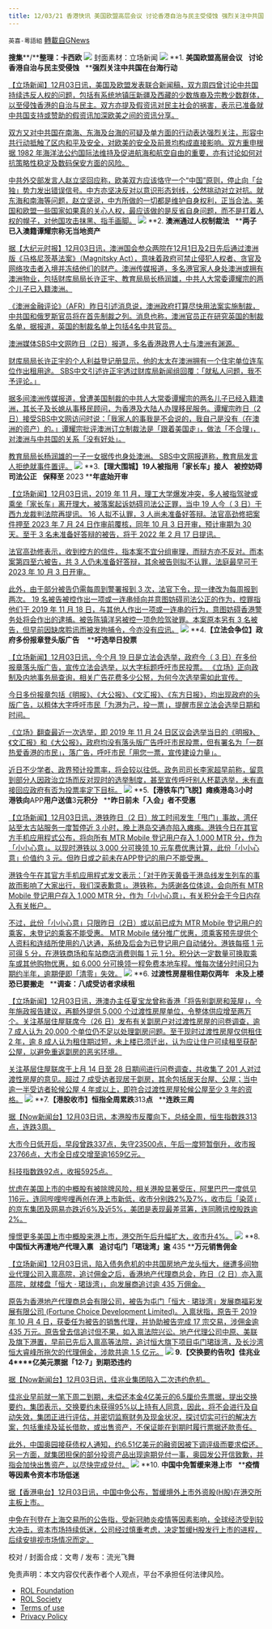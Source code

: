 ```yaml
---
title: 12/03/21 香港快讯 美国欧盟高层会议 讨论香港自治与民主受侵蚀 强烈关注中共国在台海行动
---
```

`英喜-粵語組` [轉載自GNews](https://gnews.org/zh-hans/1716962/)

**搜集****/****整理：卡西欧**
![](https://assets.gnews.org/wp-content/uploads/2021/12/1203fenmian.jpg)
封面素材：立场新闻
![](https://assets.gnews.org/wp-content/uploads/2021/12/Screen-Shot-2021-12-03-at-10.24.40-AM.png)
**1. ****美国欧盟高层会议****   ****讨论香港自治与民主受侵蚀****   ****强烈关注中共国在台海行动**

[【立场新闻】12月03日讯，美国及欧盟发表联合新闻稿，双方周四曾讨论中共国持续违反人权的问题，包括有系统地镇压新疆及西藏的少数族裔及宗教少数群体，以至侵蚀香港的自治与民主。双方亦提及假资讯对民主社会的祸害，表示已准备就中共国支持或赞助的假资讯加深欧美之间的资讯分享。](https://www.thestandnews.com/international/ab美國歐盟高層會面-曾討論香港自治與民主受侵蝕-強烈關注中國在台海行動)

[双方又对中共国在南海、东海及台海的可疑及单方面的行动表达强烈关注，形容中共行动抵触了区内和平及安全，对欧美的安全及前景均构成直接影响。双方重申根据 1982 年海洋法公约国际法维持及促进航海和航空自由的重要，亦有讨论如何对抗策略性稳定及数码保安方面的风险。](https://www.thestandnews.com/international/ab美國歐盟高層會面-曾討論香港自治與民主受侵蝕-強烈關注中國在台海行動)

[中共外交部发言人赵立坚回应称，欧美双方应该恪守一个“中国”原则，停止向「台独」势力发出错误信号。中方亦坚决反对以意识形态划线，公然挑动对立对抗。就东海和南海等问题，赵立坚说，中方所做的一切都是维护自身权利，正当合法。美国和欧盟一些国家如果真的关心人权，最应该做的是反省自身问题，而不是打着人权的幌子，对他国攻击抹黑、指手画脚。](https://www.thestandnews.com/international/ab美國歐盟高層會面-曾討論香港自治與民主受侵蝕-強烈關注中國在台海行動)
![](https://assets.gnews.org/wp-content/uploads/2021/12/Screen-Shot-2021-12-03-at-10.24.49-AM.png)
**2. ****澳洲通过人权制裁法****   ****两子已入澳籍谭耀宗称无当地资产**

[据【大纪元时报】12月03日讯，澳洲国会参众两院在12月1日及2日先后通过澳洲版《马格尼茨基法案》（Magnitsky Act），意味着政府可禁止侵犯人权者、贪官及网络攻击者入境并冻结他们的财产。澳洲传媒报道，多名港官家人身处澳洲或拥有澳洲物业，包括财库局局长许正宇、教育局局长杨润雄，中共人大常委谭耀宗的两个儿子已入籍澳洲。](https://hk.epochtimes.com/news/2021-12-03/48071641)

[《澳洲金融评论》（AFR）昨日引述消息说，澳洲政府打算尽快用法案实施制裁，中共国和俄罗斯官员将在首先制裁之列。消息也称，澳洲官员正在研究英国的制裁名单，据报道，英国的制裁名单上包括4名中共官员。](https://hk.epochtimes.com/news/2021-12-03/48071641)

[澳洲媒体SBS中文网昨日（2日）报道，多名香港政界人士与澳洲有渊源。](https://hk.epochtimes.com/news/2021-12-03/48071641)

[财库局局长许正宇的个人利益登记册显示，他的太太在澳洲拥有一个住宅单位连车位作出租用途。 SBS中文引述许正宇透过财库局新闻组回覆：「就私人问题，我不予评论。」](https://hk.epochtimes.com/news/2021-12-03/48071641)

[据多间澳洲传媒报道，曾遭美国制裁的中共人大常委谭耀宗的两名儿子已经入籍澳洲，其长子及长媳从事移民顾问，为香港及大陆人办理移民服务。谭耀宗昨日（2日）接受SBS中文网访问时说：「我家人的事我是不会说的，我自己是没有（在澳洲的资产）的。」谭耀宗批评澳洲订立制裁法是「跟着美国走」，做法「不合理」，对澳洲与中共国的关系「没有好处」。](https://hk.epochtimes.com/news/2021-12-03/48071641)

[教育局局长杨润雄的一子一女据传也身处澳洲。 SBS中文网报道称，教育局发言人拒绝就事件置评。](https://hk.epochtimes.com/news/2021-12-03/48071641)
![](https://assets.gnews.org/wp-content/uploads/2021/12/Screen-Shot-2021-12-03-at-10.24.58-AM.png)
**3.****【理大围城】****19****人被指用「家长车」接人****   ****被控妨碍司法公正****   ****保释至**** 2023 ****年底始开审**

[【立场新闻】12月03日讯，2019 年 11 月，理工大学爆发冲突，多人被指驾驶或乘坐「家长车」离开理大，被落案起诉妨碍司法公正罪，当中 19 人今（ 3 日）于西九龙裁判法院再提讯。 16 人拟不认罪，3 人尚未准备好答辩。法官高劲修把案件押至 2023 年 7 月 24 日作审前覆核，同年 10 月 3 日开审，预计审期为 30 天。至于 3 名未准备好答辩的被告，将于 2022 年 2 月 17 日提讯。](https://www.thestandnews.com/court/ab_理大圍城19-人被指用家長車接人-被控妨礙司法公正-保釋至-2023-年底始開審)

[法官高劲修表示，收到控方的信件，指本案不宜分组审理，而辩方亦不反对。而本案第四至六被告，共 3 人仍未准备好答辩，其余被告则拟不认罪，法庭最早可于 2023 年 10 月 3 日开审。](https://www.thestandnews.com/court/ab_理大圍城19-人被指用家長車接人-被控妨礙司法公正-保釋至-2023-年底始開審)

[此外，由于部分被告仍需每周到警署报到 3 次，法官下令，现一律改为每周报到两次。 19 名被告被控作出一项或一连串倾向并意图妨碍司法公正的作为，控罪指他们于 2019 年 11 月 18 日，与其他人作出一项或一连串的行为，意图妨碍香港警务处将会作出的逮捕。被告陈镇洋另被控一项危险驾驶罪。本案原本另有 3 名被告，但早前因缺席聆讯而被发拘捕令，今亦没有应讯。](https://www.thestandnews.com/court/ab_理大圍城19-人被指用家長車接人-被控妨礙司法公正-保釋至-2023-年底始開審)
![](https://assets.gnews.org/wp-content/uploads/2021/12/Screen-Shot-2021-12-03-at-10.25.06-AM.png)
**4.****【立法会争位】政府多份报章登头版广告****    ****吁选举日投票**

[【立场新闻】12月03日讯，今个月 19 日是立法会选举，政府今（ 3 日）在多份报章落头版广告，宣传立法会选举，以大字标题呼吁市民投票。 《立场》正向政制及内地事务局查询，相关广告花费多少公帑，为何今次选举需如此宣传。](https://www.thestandnews.com/politics/立法會爭位政府多份報章登頭版廣告-籲選舉日投票)

[今日多份报章包括《明报》、《大公报》、《文汇报》、《东方日报》，均出现政府的头版广告，以粗体大字呼吁市民「为港为己，投一票」，提醒市民立法会选举日期和时间。](https://www.thestandnews.com/politics/立法會爭位政府多份報章登頭版廣告-籲選舉日投票)

[《立场》翻查最近一次选举，即 2019 年 11 月 24 日区议会选举当日的《明报》、《文汇报》和《大公报》，政府均没有落头版广告呼吁市民投票，但有署名为「一群热爱香港的市民」，落广告，呼吁市民「用您一票，宣传建设力量」。](https://www.thestandnews.com/politics/立法會爭位政府多份報章登頭版廣告-籲選舉日投票)

[近日不少学者、政界预计投票率，将会较以往低。政务司司长李家超早前称，留意到部分人因政治立场而反对现时的选举制度，甚至宣传呼吁别人杯葛选举，未有直接回应政府有否为投票率定下目标。](https://www.thestandnews.com/politics/立法會爭位政府多份報章登頭版廣告-籲選舉日投票)
![](https://assets.gnews.org/wp-content/uploads/2021/12/Screen-Shot-2021-12-03-at-10.25.28-AM.png)
**5.****【港铁车门飞脱】瘫痪港岛****3****小时****   ****港铁向****APP****用户送值****3****元积分****   ****昨日前未「入会」者不受惠**

[【立场新闻】12月03日讯，港铁昨日（2 日）放工时间发生「甩门」事故，湾仔站至太古站服务一度暂停近 3 小时，晚上港岛交通亦陷入瘫痪。港铁今日在其官方手机应用程式公布，将向所有 MTR Mobile 登记用户存入 1,000 MTR 分，作为「小小心意」。以现时港铁以 3,000 分可换领 10 元车费优惠计算，此份「小小心意」价值约 3 元。但昨日或之前未在APP登记的用户不能受惠。](https://www.thestandnews.com/society/港鐵甩門癱瘓港島-3-小時-港鐵向app用戶送值3元積分-昨日前未入會者不受惠)

[港铁今午在其官方手机应用程式发文表示：「对于昨天黄昏于港岛线发生列车的事故而影响了大家出行，我们深表歉意」。港铁称，为感谢各位体谅，会向所有 MTR Mobile 登记用户存入 1,000 MTR 分，作为「小小心意」，有关积分会于今日内存入有关帐户。](https://www.thestandnews.com/society/港鐵甩門癱瘓港島-3-小時-港鐵向app用戶送值3元積分-昨日前未入會者不受惠)

[不过，此份「小小心意」只限昨日（2日）或以前已成为 MTR Mobile 登记用户的乘客，未登记的乘客不能受惠。 MTR Mobile 储分推广优惠，须乘客预先提供个人资料和连结所使用的八达通，系统及后会为已登记用户自动储分。港铁每搭 1 元可得 5 分，在港铁商场和车站商店消费则每 1 元 1 分。积分达一定数量可换取乘车或其他购物优惠，如 6,000 分可换领一程免费本地车程。惟每次储分时间只为期约半年，逾期便即「清零」失效。](https://www.thestandnews.com/society/港鐵甩門癱瘓港島-3-小時-港鐵向app用戶送值3元積分-昨日前未入會者不受惠)
![](https://assets.gnews.org/wp-content/uploads/2021/12/Screen-Shot-2021-12-03-at-10.25.36-AM.png)
**6. ****过渡性房屋租住期仅两年****   ****未及上楼恐已要搬走****   ****调查：八成受访者求续租**

[【立场新闻】12月03日讯，港澳办主任夏宝龙曾称香港「将告别劏房和笼屋」，今年施政报告建议，再额外提供 5,000 个过渡性房屋单位，令整体供应增至两万个。关注基层住屋联席今（26 日）发布有关劏房户对过渡性房屋的问卷调查，逾 7 成人认为 20,000 个单位仍不足以处理劏房问题。至于现时过渡性房屋仅供租住 2 年，逾 8 成人认为租住期过短，未上楼已须迁出，认为应让住户可续租至获配公屋，以避免重返劏房的恶劣环境。](https://www.thestandnews.com/society/過渡性房屋租住期僅兩年-未及上樓恐已要搬走-調查八成受訪者求續租)

[关注基层住屋联席于上月 14 日至 28 日期间进行问卷调查，共收集了 201 人对过渡性房屋的意见。超过 7 成受访者现居于劏房，其余包括居天台屋、公屋；当中逾一半受访者轮候公屋 4 年或以上，即符合过渡性房屋轮候公屋至少 3 年的资格。](https://www.thestandnews.com/society/過渡性房屋租住期僅兩年-未及上樓恐已要搬走-調查八成受訪者求續租)
![](https://assets.gnews.org/wp-content/uploads/2021/12/Screen-Shot-2021-12-03-at-10.25.44-AM.png)
**7.****【港股收市】恒指全周累跌****313****点****   ****连跌三周**

[据【Now新闻台】12月03日讯，本港股市反覆向下，总结全周，恒生指数跌313点，连跌3周。](https://news.now.com/home/finance/player?newsId=458777)

[大市今日低开后，早段曾跌337点，失守23500点，午后一度短暂倒升，收市报23766点，大市全日成交增至逾1659亿元。](https://news.now.com/home/finance/player?newsId=458777)

[科技指数跌92点，收报5925点。](https://news.now.com/home/finance/player?newsId=458777)

[忧虑在美国上市的中概股有被除牌风险，相关港股显著受压，阿里巴巴一度低见116元，连同哔哩哔哩再创在港上市新低，收市分别跌2%及7%，收市后「染蓝」的京东集团及网易亦跌近6%及近5%，美团是表现最差蓝筹，连同腾讯控股跌逾2%。](https://news.now.com/home/finance/player?newsId=458777)

[憧憬更多美国上市中概股来港上市，港交所午后升幅扩大，收市升4%。](https://news.now.com/home/finance/player?newsId=458777)
![](https://assets.gnews.org/wp-content/uploads/2021/12/Screen-Shot-2021-12-03-at-10.25.52-AM.png)
**8. ****中国恒大再遭地产代理入禀****   ****追讨屯门「珺珑湾」逾**** 435 ****万元销售佣金**

[【立场新闻】12月03日讯，陷入债务危机的中共国房地产龙头恒大，继遭多间物业代理公司入禀高院，追讨佣金之后，香港地产代理商总会，昨日（2 日）亦入禀高院，就楼盘「恒大 ‧ 珺珑湾」，向发展商追讨逾 435 万佣金。](https://www.thestandnews.com/court/ab_中國恒大再遭地產代理入稟-追討屯門珺瓏灣逾-435-萬元銷售佣金)

[原告为香港地产代理商总会有限公司，被告为屯门「恒大 · 珺珑湾」发展商福彩发展有限公司 (Fortune Choice Development Limited)。入禀状指，原告于 2019 年 10 月 4 日，获委任为被告的销售代理，并协助被告完成 17 宗交易，涉佣金逾 435 万元。原告曾去信追讨但不果，如入禀法院兴讼。地产代理公司中原、美联及旗下港置，早前已先后入禀高等法院，追讨恒大旗下项目屯门珺珑湾，及长沙湾恒大睿峰所拖欠的代理佣金，涉款共逾 1.5 亿元。](https://www.thestandnews.com/court/ab_中國恒大再遭地產代理入稟-追討屯門珺瓏灣逾-435-萬元銷售佣金)
![](https://assets.gnews.org/wp-content/uploads/2021/12/Screen-Shot-2021-12-03-at-10.26.02-AM.png)
**9.****【交换要约告吹】佳兆业****4****亿美元票据「****12****‧****7****」到期恐违约**

[据【Now新闻台】12月03日讯，佳兆业集团陷入二次违约危机。](https://news.now.com/home/finance/player?newsId=458769)

[佳兆业早前就一笔下周二到期，未偿还本金4亿美元的6.5厘价先票据，提出交换要约，集团表示，交换要约未获得95%以上持有人同意，因此，将不会进行及自动失效，集团正进行评估，并密切监察财务及现金状况，探讨切实可行的解决方案，包括重续及延长借款，或出售资产，不保证能在到期时履行票据还款责任。](https://news.now.com/home/finance/player?newsId=458769)

[此外，中国奥园接获债权人通知，约6.51亿美元的融资因被下调评级而要求偿还。另一方面，就集团担保的部分投资产品出现逾期兑付一事，奥园发公开信致歉，并指会加快出售资产，以尽快完成兑付。](https://news.now.com/home/finance/player?newsId=458769)
![](https://assets.gnews.org/wp-content/uploads/2021/12/Screen-Shot-2021-12-03-at-10.26.15-AM.png)
**10. ****中国中免暂缓来港上市****   ****疫情等因素令资本市场低迷**

[据【香港电台】12月03日讯，中国中免公布，暂缓境外上市外资股(H股)在港交所主板上市。](https://news.rthk.hk/rthk/ch/component/k2/1622642-20211203.htm?spTabChangeable=0)

[中免在刊登在上海交易所的公告指，受新冠肺炎疫情等因素影响，全球经济受到较大冲击，资本市场持续低迷，公司经过慎重考虑，决定暂缓H股发行上市的进程，后续安排视市场情况而定。](https://news.rthk.hk/rthk/ch/component/k2/1622642-20211203.htm?spTabChangeable=0)

校对 / 封面合成：文粤 / 发布：流光飞舞

 

免责声明：本文内容仅代表作者个人观点，平台不承担任何法律风险。

- [ROL Foundation](https://rolfoundation.org/)
- [ROL Society](https://rolsociety.org/)
- [Terms of use](https://gnews.org/terms-of-use-3/)
- [Privacy Policy](https://gnews.org/privacy-policy/)
